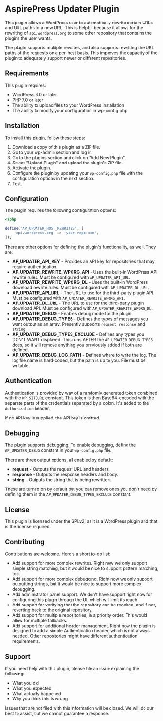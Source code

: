# AspirePress Updater Plugin

This plugin allows a WordPress user to automatically rewrite certain URLs and URL paths to a new URL. This is
helpful because it allows for the rewriting of `api.wordpress.org` to some other repository that contains the plugins
the user wants.

The plugin supports multiple rewrites, and also supports rewriting the URL paths of the requests on a per-host basis.
This improves the capacity of the plugin to adequately support newer or different repositories.

## Requirements

This plugin requires:

* WordPress 6.0 or later
* PHP 7.0 or later
* The ability to upload files to your WordPress installation
* The ability to modify your configuration in wp-config.php

## Installation

To install this plugin, follow these steps:

1. Download a copy of this plugin as a ZIP file.
2. Go to your wp-admin section and log in.
3. Go to the plugins section and click on "Add New Plugin".
4. Select "Upload Plugin" and upload the plugin's ZIP file.
5. Activate the plugin.
6. Configure the plugin by updating your `wp-config.php` file with the configuration options in the next section.
7. Test.

## Configuration

The plugin requires the following configuration options:

```php
<?php

define('AP_UPDATER_HOST_REWRITES', [
    'api.wordpress.org' => 'your-repo.com',
]);
```

There are other options for defining the plugin's functionality, as well. They are:

* **AP_UPDATER_API_KEY** - Provides an API key for repositories that may require authentication.
* **AP_UPDATER_REWRITE_WPORG_API** - Uses the built-in WordPress API rewrite rules. Must be configured with `AP_UPDATER_API_URL`.
* **AP_UPDATER_REWRITE_WPORG_DL** - Uses the built-in WordPress download rewrite rules. Must be configured with `AP_UPDATER_DL_URL`.
* **AP_UPDATER_API_URL** - The URL to use for the third-party plugin API. Must be configured with `AP_UPDATER_REWRITE_WPORG_API`.
* **AP_UPDATER_DL_URL** - The URL to use for the third-party plugin download API. Must be configured with `AP_UPDATER_REWRITE_WPORG_DL`.
* **AP_UPDATER_DEBUG** - Enables debug mode for the plugin.
* **AP_UPDATER_DEBUG_TYPES** - Defines the types of messages you want output as an array. Presently supports `request`, `response` and `string`
* **AP_UPDATER_DEBUG_TYPES_EXCLUDE** - Defines any types you DON'T WANT displayed. This runs AFTER the `AP_UPDATER_DEBUG_TYPES` does, so it will remove anything you previously added if both are defined.
* **AP_UPDATER_DEBUG_LOG_PATH** - Defines where to write the log. The log file name is hard-coded, but the path is up to you. File must be writable.

## Authentication

Authentication is provided by way of a randomly generated token combined with the `WP_SITEURL` constant. This token is
then Base64-encoded with the separate parts of the credentials separated by a colon. It's added to the `Authorization`
header.

If no API key is supplied, the API key is omitted.

## Debugging

The plugin supports debugging. To enable debugging, define the `AP_UPDATER_DEBUG` constant in your `wp-config.php` file.

There are three output options, all enabled by default:

* **request** - Outputs the request URL and headers.
* **response** - Outputs the response headers and body.
* **string** - Outputs the string that is being rewritten.

These are turned on by default but you can remove ones you don't need by defining them in the `AP_UPDATER_DEBUG_TYPES_EXCLUDE` constant.

## License

This plugin is licensed under the GPLv2, as it is a WordPress plugin and that is the license required.

## Contributing

Contributions are welcome. Here's a short to-do list:

* Add support for more complex rewrites. Right now we only support simple string matching, but it would be nice to support pattern matching, too.
* Add support for more complex debugging. Right now we only support outputting strings, but it would be nice to support more complex debugging.
* Add administrator panel support. We don't have support right now for configuring this plugin through the UI, which will limit its reach.
* Add support for verifying that the repository can be reached, and if not, reverting back to the original repository.
* Add support for multiple repositories, in a priority order. This would allow for multiple fallbacks.
* Add support for additional header management. Right now the plugin is designed to add a simple Authentication header, which is not always needed. Other repositories might have different authentication requirements.

## Support

If you need help with this plugin, please file an issue explaining the following:

* What you did
* What you expected
* What actually happened
* Why you think this is wrong

Issues that are not filed with this information will be closed. We will do our best to assist, but we cannot guarantee a response.

